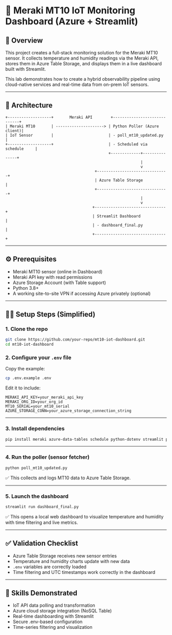 # 📡 Meraki MT10 IoT Monitoring Dashboard (Azure + Streamlit)

## 📘 Overview
This project creates a full-stack monitoring solution for the Meraki MT10 sensor. It collects temperature and humidity readings via the Meraki API, stores them in Azure Table Storage, and displays them in a live dashboard built with Streamlit.

This lab demonstrates how to create a hybrid observability pipeline using cloud-native services and real-time data from on-prem IoT sensors.

---

## 🧱 Architecture

```plaintext
+-------------------+       Meraki API        +-----------------------------+
| Meraki MT10       | ---------------------> | Python Poller (Azure client)|
| IoT Sensor        |                        | - poll_mt10_updated.py       |
+-------------------+                        | - Scheduled via schedule     |
                                             +-------------+---------------+
                                                           |
                                                           v
                                       +-------------------------------+
                                       | Azure Table Storage           |
                                       +-------------------------------+
                                                           |
                                                           v
                                      +-------------------------------+
                                      | Streamlit Dashboard           |
                                      | - dashboard_final.py          |
                                      +-------------------------------+
```

---

## ⚙️ Prerequisites

- Meraki MT10 sensor (online in Dashboard)
- Meraki API key with read permissions
- Azure Storage Account (with Table support)
- Python 3.8+
- A working site-to-site VPN if accessing Azure privately (optional)

---

## 🧑‍💻 Setup Steps (Simplified)

### 1. Clone the repo
```bash
git clone https://github.com/your-repo/mt10-iot-dashboard.git
cd mt10-iot-dashboard
```

### 2. Configure your `.env` file
Copy the example:
```bash
cp .env.example .env
```
Edit it to include:
```env
MERAKI_API_KEY=your_meraki_api_key
MERAKI_ORG_ID=your_org_id
MT10_SERIAL=your_mt10_serial
AZURE_STORAGE_CONN=your_azure_storage_connection_string
```

---

### 3. Install dependencies
```bash
pip install meraki azure-data-tables schedule python-dotenv streamlit pandas
```

---

### 4. Run the poller (sensor fetcher)
```bash
python poll_mt10_updated.py
```
✅ This collects and logs MT10 data to Azure Table Storage.

---

### 5. Launch the dashboard
```bash
streamlit run dashboard_final.py
```
✅ This opens a local web dashboard to visualize temperature and humidity with time filtering and live metrics.

---

## ✅ Validation Checklist

- Azure Table Storage receives new sensor entries
- Temperature and humidity charts update with new data
- `.env` variables are correctly loaded
- Time filtering and UTC timestamps work correctly in the dashboard

---

## 🧠 Skills Demonstrated

- IoT API data polling and transformation
- Azure cloud storage integration (NoSQL Table)
- Real-time dashboarding with Streamlit
- Secure .env-based configuration
- Time-series filtering and visualization